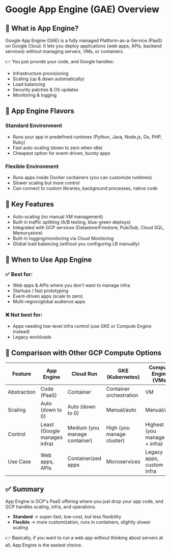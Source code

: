 # Google App Engine (GAE) Overview

## 🔹 What is App Engine?

Google App Engine (GAE) is a fully managed Platform-as-a-Service (PaaS) on Google Cloud. It lets you deploy applications (web apps, APIs, backend services) without managing servers, VMs, or containers.

👉 You just provide your code, and Google handles:
- Infrastructure provisioning
- Scaling (up & down automatically)
- Load balancing
- Security patches & OS updates
- Monitoring & logging

## 🔹 App Engine Flavors

### Standard Environment
- Runs your app in predefined runtimes (Python, Java, Node.js, Go, PHP, Ruby)
- Fast auto-scaling (down to zero when idle)
- Cheapest option for event-driven, bursty apps

### Flexible Environment
- Runs apps inside Docker containers (you can customize runtimes)
- Slower scaling but more control
- Can connect to custom libraries, background processes, native code

## 🔹 Key Features
- Auto-scaling (no manual VM management)
- Built-in traffic splitting (A/B testing, blue-green deploys)
- Integrated with GCP services (Datastore/Firestore, Pub/Sub, Cloud SQL, Memorystore)
- Built-in logging/monitoring via Cloud Monitoring
- Global load balancing (without you configuring LB manually)

## 🔹 When to Use App Engine

### ✅ Best for:
- Web apps & APIs where you don't want to manage infra
- Startups / fast prototyping
- Event-driven apps (scale to zero)
- Multi-region/global audience apps

### ❌ Not best for:
- Apps needing low-level infra control (use GKE or Compute Engine instead)
- Legacy workloads

## 🔹 Comparison with Other GCP Compute Options

| Feature | App Engine | Cloud Run | GKE (Kubernetes) | Compute Engine (VMs) |
|---------|------------|-----------|------------------|----------------------|
| Abstraction | Code (PaaS) | Container | Container orchestration | VM |
| Scaling | Auto (down to 0) | Auto (down to 0) | Manual/auto | Manual/auto |
| Control | Least (Google manages infra) | Medium (you manage container) | High (you manage cluster) | Highest (you manage OS + infra) |
| Use Case | Web apps, APIs | Containerized apps | Microservices | Legacy apps, custom infra |

## ✅ Summary

App Engine is GCP's PaaS offering where you just drop your app code, and GCP handles scaling, infra, and operations.

- **Standard** → super-fast, low-cost, but less flexibility
- **Flexible** → more customization, runs in containers, slightly slower scaling

👉 Basically, if you want to run a web app without thinking about servers at all, App Engine is the easiest choice.